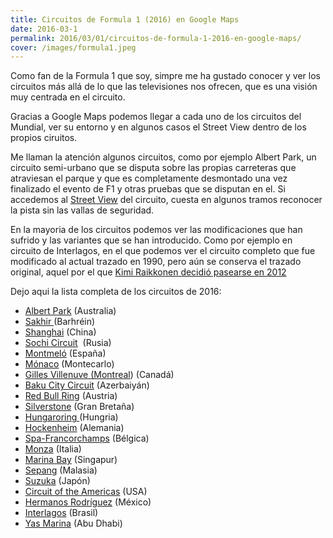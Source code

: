 ```yaml
---
title: Circuitos de Formula 1 (2016) en Google Maps             
date: 2016-03-1
permalink: 2016/03/01/circuitos-de-formula-1-2016-en-google-maps/
cover: /images/formula1.jpeg
---
```


Como fan de la Formula 1 que soy, simpre me ha gustado conocer y ver los circuitos más allá de lo que las televisiones nos ofrecen, que es una visión muy centrada en el circuito.

Gracias a Google Maps podemos llegar a cada uno de los circuitos del Mundial, ver su entorno y en algunos casos el Street View dentro de los propios ciruitos.

Me llaman la atención algunos circuitos, como por ejemplo Albert Park, un circuito semi-urbano que se disputa sobre las propias carreteras que atraviesan el parque y que es completamente desmontado una vez finalizado el evento de F1 y otras pruebas que se disputan en el. Si accedemos al [Street View](https://www.google.es/maps/@-37.8510026,144.9701528,3a,75y,322.42h,76.35t/data=!3m6!1e1!3m4!1sBhEeanq0JWq2Zydb_XXNKg!2e0!7i13312!8i6656) del circuito, cuesta en algunos tramos reconocer la pista sin las vallas de seguridad.

En la mayoria de los circuitos podemos ver las modificaciones que han sufrido y las variantes que se han introducido. Como por ejemplo en circuito de Interlagos, en el que podemos ver el circuito completo que fue modificado al actual trazado en 1990, pero aún se conserva el trazado original, aquel por el que [Kimi Raikkonen decidió pasearse en 2012](https://www.youtube.com/watch?v=MkKli_aWi2g)

Dejo aqui la lista completa de los circuitos de 2016:

*   [Albert Park](https://www.google.es/maps/@-37.8463587,144.9747364,1599m/data=!3m1!1e3) (Australia)
*   [Sakhir ](https://www.google.es/maps/place/Bahrain+International+Circuit/@26.030699,50.5163227,2471m/data=!3m1!1e3!4m2!3m1!1s0x3e484d623260b0ab:0x71cc1bfafd60e49b)(Barhréin)
*   [Shanghai](https://www.google.es/maps/place/Shanghai+Audi+International+Circuit/@31.3374273,121.2189663,1959m/data=!3m1!1e3!4m2!3m1!1s0x35b2424a308e7323:0x1bf72b828b88b94d!6m1!1e1?hl=es) (China)
*   [Sochi Circuit](https://www.google.es/maps/place/Sochi+Autodrom/@43.4060545,39.9471119,2805m/data=!3m1!1e3!4m2!3m1!1s0x40f59514657440c9:0x876213fab509159a!6m1!1e1?hl=es)  (Rusia)
*   [Montmeló](https://www.google.es/maps/place/Montmel%C3%B3/@41.5686387,2.2631274,1824m/data=!3m1!1e3!4m2!3m1!1s0x12a4b8e9d1b59beb:0xa7f75594478cbd41) (España)
*   [Mónaco](https://www.google.es/maps/place/M%C3%B3naco/@43.735881,7.4312942,1829m/data=!3m1!1e3!4m2!3m1!1s0x12cdc26f7b3f8531:0x74f7784c3ac49cfc) (Montecarlo)
*   [Gilles Villenuve (Montreal](https://www.google.es/maps/place/Circuit+Gilles+Villeneuve/@45.5024555,-73.5239653,2702m/data=!3m1!1e3!4m2!3m1!1s0x4cc91ae0e99de82f:0xe0144f3fc885389b)) (Canadá)
*   [Baku City Circuit](https://www.google.es/maps/place/%D0%91%D0%B0%D0%BA%D1%83/@40.3682512,49.836991,1413m/data=!3m1!1e3!4m5!3m4!1s0x40307c2150dbea19:0xc3ce5774205845bf!8m2!3d40.347949!4d49.8372168?hl=es) (Azerbaiyán)
*   [Red Bull Ring](https://www.google.es/maps/place/Red+Bull+Ring/@47.2223929,14.7592537,1999m/data=!3m1!1e3!4m2!3m1!1s0x4771ceca98571cb9:0xc879add4ea5c7884!6m1!1e1?hl=es) (Austria)
*   [Silverstone](https://www.google.es/maps/place/Silverstone+Circuit/@52.072241,-1.0182372,4758a,20y,90h/data=!3m1!1e3!4m2!3m1!1s0x48771c5823926c25:0x1142afb591c324a6!6m1!1e1?hl=es) (Gran Bretaña)
*   [Hungaroring ](https://www.google.es/maps/place/Hungaroring/@47.5818344,19.2481192,1548m/data=!3m1!1e3!4m2!3m1!1s0x4741cf9b8251d89f:0x37bb8697bf01f56f!6m1!1e1?hl=es)(Hungria)
*   [Hockenheim](https://www.google.es/maps/place/Hockenheimring/@49.332329,8.5710113,2179m/data=!3m1!1e3!4m5!3m4!1s0x4797b9ae72985095:0xc660e6bc36df407!8m2!3d49.3298956!4d8.5709249?hl=es) (Alemania)
*   [Spa-Francorchamps](https://www.google.es/maps/place/Circuit+de+Spa-Francorchamps/@50.436136,5.9674575,2457m/data=!3m1!1e3!4m2!3m1!1s0x47c07b5c0460f737:0x78105e8819c35c0e!6m1!1e1?hl=es) (Bélgica)
*   [Monza](https://www.google.es/maps/place/Autodromo+Nacional+de+Monza/@45.6197538,9.2836906,3211m/data=!3m1!1e3!4m2!3m1!1s0x4786ba360e48bd7d:0x645e7ef5a9d3a632!6m1!1e1?hl=es) (Italia)
*   [Marina Bay](https://www.google.es/maps/place/Circuito+Urbano+Marina+Bay/@1.2914373,103.861721,965m/data=!3m2!1e3!4b1!4m2!3m1!1s0x31da19aa3ab11fe9:0x896c5baf71d4c805!6m1!1e1?hl=es) (Singapur)
*   [Sepang](https://www.google.es/maps/place/Circuito+Internacional+de+Sepang/@2.7600781,101.737992,1925m/data=!3m1!1e3!4m2!3m1!1s0x31cdbf398d4aded7:0xb8bc177e144ada57) (Malasia)
*   [Suzuka](https://www.google.es/maps/place/Circuito+de+Suzuka/@34.8422224,136.5340448,1594m/data=!3m1!1e3!4m2!3m1!1s0x60038a958a96b7cd:0x86c145fa360123dc!6m1!1e1?hl=es) (Japón)
*   [Circuit of the Americas](https://www.google.es/maps/place/Circuit+of+the+Americas/@30.1338771,-97.6364661,1664m/data=!3m1!1e3!4m2!3m1!1s0x8644b03ad152eaf9:0x8ae827dd1ff5e0ed!6m1!1e1?hl=es) (USA)
*   [Hermanos Rodríguez](https://www.google.es/maps/place/Autodromo+Hermanos+Rodriguez/@19.4017047,-99.0900872,1531m/data=!3m1!1e3!4m2!3m1!1s0x85d1fc3b30a58285:0x6e5a95ff824a1c6a!6m1!1e1?hl=es) (México)
*   [Interlagos](https://www.google.es/maps/place/Aut%C3%B3dromo+Jos%C3%A9+Carlos+Pace/@-23.703115,-46.696424,3575a,20y,270h/data=!3m1!1e3!4m2!3m1!1s0x94ce4fc83e9584af:0x2ffcdc07da2ca5c0!6m1!1e1?hl=es) (Brasil)
*   [Yas Marina](https://www.google.es/maps/place/Circuito+De+Abu+Dhabi/@24.4684093,54.6072009,4981a,20y,270h/data=!3m1!1e3!4m2!3m1!1s0x3e5e4586b7fd939d:0x78e0da7333197e9e?hl=es) (Abu Dhabi)

